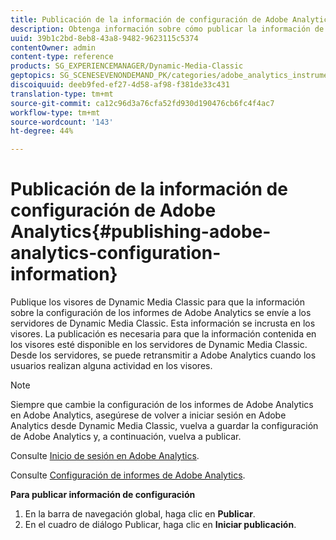 ```yaml
---
title: Publicación de la información de configuración de Adobe Analytics
description: Obtenga información sobre cómo publicar la información de configuración de Adobe Analytics.
uuid: 39b1c2bd-8eb8-43a8-9482-9623115c5374
contentOwner: admin
content-type: reference
products: SG_EXPERIENCEMANAGER/Dynamic-Media-Classic
geptopics: SG_SCENESEVENONDEMAND_PK/categories/adobe_analytics_instrumentation_kit
discoiquuid: deeb9fed-ef27-4d58-af98-f381de33c431
translation-type: tm+mt
source-git-commit: ca12c96d3a76cfa52fd930d190476cb6fc4f4ac7
workflow-type: tm+mt
source-wordcount: '143'
ht-degree: 44%

---
```



# Publicación de la información de configuración de Adobe Analytics{#publishing-adobe-analytics-configuration-information}

Publique los visores de Dynamic Media Classic para que la información sobre la configuración de los informes de Adobe Analytics se envíe a los servidores de Dynamic Media Classic. Esta información se incrusta en los visores. La publicación es necesaria para que la información contenida en los visores esté disponible en los servidores de Dynamic Media Classic. Desde los servidores, se puede retransmitir a Adobe Analytics cuando los usuarios realizan alguna actividad en los visores.

>[!NOTE]
>
>Siempre que cambie la configuración de los informes de Adobe Analytics en Adobe Analytics, asegúrese de volver a iniciar sesión en Adobe Analytics desde Dynamic Media Classic, vuelva a guardar la configuración de Adobe Analytics y, a continuación, vuelva a publicar.

Consulte [Inicio de sesión en Adobe Analytics](log-analytics.md#log_in_to_adobe_analytics).

Consulte [Configuración de informes de Adobe Analytics](configuring-analytics-reports.md#configuring_adobe_analytics_reports).

**Para publicar información de configuración**

1. En la barra de navegación global, haga clic en **Publicar**.
1. En el cuadro de diálogo Publicar, haga clic en **Iniciar publicación**.

